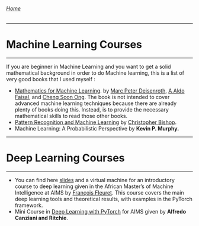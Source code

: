 ###### [Home](README.md)
---
# Machine Learning Courses
---

If you are beginner in Machine Learning and you want to get a solid mathematical background in order to do Machine learning, this is a list of very good books that I used myself : 
* [Mathematics for Machine Learning](https://mml-book.com). by [Marc Peter Deisenroth](https://twitter.com/mpd37), [A Aldo Faisal](https://twitter.com/analogaldo), and [Cheng Soon Ong](https://twitter.com/ChengSoonOng).
The book is not intended to cover advanced machine learning techniques because there are already plenty of books doing this. Instead, is to provide the necessary mathematical skills to read those other books.
* [Pattern Recognition and Machine Learning](https://www.microsoft.com/en-us/research/people/cmbishop/#!prml-book) by [Christopher Bishop](https://twitter.com/ChrisBishopMSFT).
* Machine Learning: A Probabilistic Perspective by **Kevin P. Murphy.**

---
# Deep Learning Courses
---

* You can find here [slides](https://fleuret.org/ammi-2018/) and a virtual machine for an introductory course to deep learning given in the African Master’s of Machine Intelligence at AIMS by [François Fleuret](https://www.idiap.ch/~fleuret/). This course covers the main deep learning tools and theoretical results, with examples in the PyTorch framework.
* Mini Course in [Deep Learning with PyTorch](https://github.com/Atcold/pytorch-Deep-Learning-Minicourse) for AIMS given by **Alfredo Canziani and Ritchie**.
